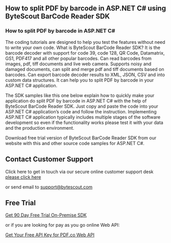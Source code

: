 ## How to split PDF by barcode in ASP.NET C# using ByteScout BarCode Reader SDK

### How to split PDF by barcode in ASP.NET C#

The coding tutorials are designed to help you test the features without need to write your own code. What is ByteScout BarCode Reader SDK? It is the barcode decoder with support for code 39, code 128, QR Code, Datamatrix, GS1, PDF417 and all other popular barcodes. Can read barcodes from images, pdf, tiff documents and live web camera. Supports noisy and damaged documents, can split and merge pdf and tiff documents based on barcodes. Can export barcode decoder results to XML, JSON, CSV and into custom data structures. It can help you to split PDF by barcode in your ASP.NET C# application.

The SDK samples like this one below explain how to quickly make your application do split PDF by barcode in ASP.NET C# with the help of ByteScout BarCode Reader SDK. Just copy and paste the code into your ASP.NET C# application’s code and follow the instruction. Implementing ASP.NET C# application typically includes multiple stages of the software development so even if the functionality works please test it with your data and the production environment.

Download free trial version of ByteScout BarCode Reader SDK from our website with this and other source code samples for ASP.NET C#.

## Contact Customer Support

Click here to get in touch via our secure online customer support desk [please click here](https://bytescout.zendesk.com/hc/en-us/requests/new?subject=ByteScout%20BarCode%20Reader%20SDK%20Question)

or send email to [support@bytescout.com](mailto:support@bytescout.com?subject=ByteScout%20BarCode%20Reader%20SDK%20Question) 

## Free Trial

[Get 90 Day Free Trial On-Premise SDK](https://bytescout.com/download/web-installer?utm_source=github-readme)

or if you are looking for pay as you go online Web API:

[Get Your Free API Key for PDF.co Web API](https://pdf.co/documentation/api?utm_source=github-readme)